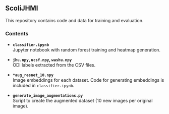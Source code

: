 ## ScoliJHMI

This repository contains code and data for training and evaluation.

### Contents

- **`classifier.ipynb`**  
  Jupyter notebook with random forest training and heatmap generation.  

- **`jhu.npy`, `ucsf.npy`, `washu.npy`**  
  ODI labels extracted from the CSV files.  

- **`*aug_resnet_10.npy`**  
  Image embeddings for each dataset. Code for generating embeddings is included in `classifier.ipynb`.  

- **`generate_image_augmentations.py`**  
  Script to create the augmented dataset (10 new images per original image).  
